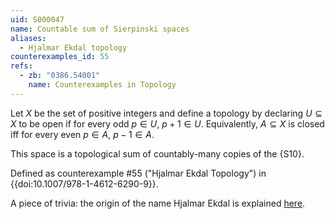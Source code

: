 ```yaml
---
uid: S000047
name: Countable sum of Sierpinski spaces
aliases:
  - Hjalmar Ekdal topology
counterexamples_id: 55
refs:
  - zb: "0386.54001" 
    name: Counterexamples in Topology
---
```

Let $X$ be the set of positive integers and define a topology by declaring $U \subseteq X$ to be open if for every odd $p \in U$, $p+1 \in U$. Equivalently, $A \subseteq X$ is closed iff for every even $p \in A$, $p-1 \in A$.

This space is a topological sum of countably-many copies of the {S10}.

Defined as counterexample #55 ("Hjalmar Ekdal Topology")
in {{doi:10.1007/978-1-4612-6290-9}}.

A piece of trivia: the origin of the name Hjalmar Ekdal is explained [here](https://proofwiki.org/wiki/Mathematician:Hjalmar_Ekdal).


<!-- [[Proof of Topology]]
1. Note that $X$ contains all positive integers thus every integer $p$ is in $X$ thus $X$ is open. See that $\emptyset$ contains no integers therefore $\emptyset$ satisfies the condition vacuously therefore it is open.

2. Let $\left\{U_i | i \in I \right\}$ be an arbitrary collection of open sets. Consider any odd $p \in \bigcup\limits_{i \in I} U_i$ since every $U_i$ is open this means $p+1$ is also in the union therefore the union is open.

3. Given any intersection $\bigcap\limits_{n=1}^N U_n$ with $U_n$ an open set and $N \in \mathbb{N}$. Given an odd $p \in \bigcap\limits_{n=1}^N U_n$ then $p \in U_n$ for all $n \leq N$. Thus by definition of open $p+1$ also exists in $U_n$ for all $n \leq N$ therefore $p+1 \in \bigcap\limits_{n=1}^N U_n$ thus $\bigcap\limits_{n=1}^N U_n$ is open. -->
